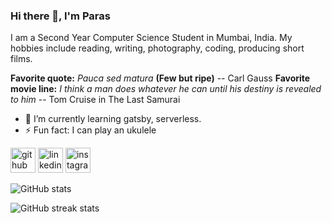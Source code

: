 ### Hi there 👋, I'm Paras
I am a Second Year Computer Science Student in Mumbai, India. My hobbies include reading, writing, photography, coding, producing short films.

**Favorite quote:** *Pauca sed matura* **(Few but ripe)** -- Carl Gauss
**Favorite movie line:** *I think a man does whatever he can until his destiny is revealed to him* -- Tom Cruise in The Last Samurai

- 🌱 I’m currently learning gatsby, serverless. 
- ⚡ Fun fact: I can play an ukulele 


[<img src='https://cdn.jsdelivr.net/npm/simple-icons@3.0.1/icons/github.svg' alt='github' height='40'>](https://github.com/paras1729kori)  [<img src='https://cdn.jsdelivr.net/npm/simple-icons@3.0.1/icons/linkedin.svg' alt='linkedin' height='40'>](https://www.linkedin.com/in/https://www.linkedin.com/in/paras1729kori//)  [<img src='https://cdn.jsdelivr.net/npm/simple-icons@3.0.1/icons/instagram.svg' alt='instagram' height='40'>](https://www.instagram.com/paras1kori/)  

![GitHub stats](https://github-readme-stats.vercel.app/api?username=paras1729kori&show_icons=true)  

![GitHub streak stats](https://github-readme-streak-stats.herokuapp.com/?user=paras1729kori)  

